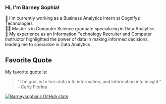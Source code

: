 ### Hi, I'm Barney Sophia!

🔭 I'm currently working as a Business Analytics Intern at Cognifyz Technologies </br>
👩‍🎓 Master's in Computer Science graduate specializing in Data Analytics </br>
🌱 My experience as an Information Technology Recruiter and Computer Instructor highlighted the power of data in making informed decisions, leading me to specialize in Data Analytics </br>

## Favorite Quote
My favorite quote is:
> "The goal is to turn data into information, and information into insight." – Carly Fiorina

[![Barneysophia's GitHub stats](https://github-readme-stats.vercel.app/api?username=barneysophia)](https://github.com/barneysophia/github-readme-stats)
